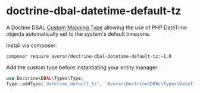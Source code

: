 doctrine-dbal-datetime-default-tz
=========================

A Doctine DBAL [Custom Mapping Type](http://docs.doctrine-project.org/projects/doctrine-orm/en/latest/cookbook/custom-mapping-types.html) allowing the use of PHP DateTime objects automatically set to the system's default timezone.

Install via composer:

    composer require avoran/doctrine-dbal-datetime-default-tz:~1.0

Add the custom type before instantiating your entity manager:

```php
use Doctrine\DBAL\Types\Type;
Type::addType('datetime_default_tz', 'Avoran\Doctrine\DBAL\Types\DateTimeDefaultTzType');
```
